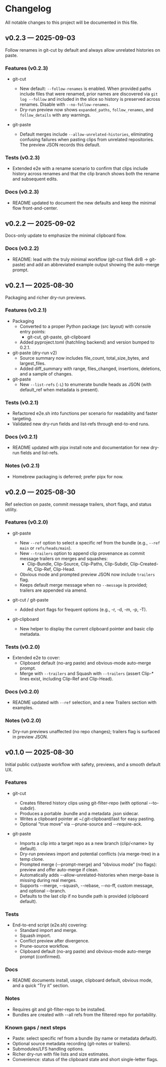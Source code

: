 # Changelog

All notable changes to this project will be documented in this file.

## v0.2.3 — 2025-09-03

Follow renames in git-cut by default and always allow unrelated histories on paste.

### Features (v0.2.3)

- git-cut
  - New default: `--follow-renames` is enabled. When provided paths include files that were renamed, prior names are discovered via `git log --follow` and included in the slice so history is preserved across renames. Disable with `--no-follow-renames`.
  - Dry-run preview now shows `expanded_paths`, `follow_renames`, and `follow_details` with any warnings.

- git-paste
  - Default merges include `--allow-unrelated-histories`, eliminating confusing failures when pasting clips from unrelated repositories. The preview JSON records this default.

### Tests (v0.2.3)

- Extended e2e with a rename scenario to confirm that clips include history across renames and that the clip branch shows both the rename and subsequent edits.

### Docs (v0.2.3)

- README updated to document the new defaults and keep the minimal flow front-and-center.

## v0.2.2 — 2025-09-02

Docs-only update to emphasize the minimal clipboard flow.

### Docs (v0.2.2)

- README: lead with the truly minimal workflow (git-cut fileA dirB → git-paste) and add an abbreviated example output showing the auto-merge prompt.

## v0.2.1 — 2025-08-30

Packaging and richer dry-run previews.

### Features (v0.2.1)

- Packaging
  - Converted to a proper Python package (src layout) with console entry points:
    - git-cut, git-paste, git-clipboard
  - Added pyproject.toml (hatchling backend) and version bumped to 0.2.1.
- git-paste (dry-run v2)
  - Source summary now includes file_count, total_size_bytes, and largest_files.
  - Added diff_summary with range, files_changed, insertions, deletions, and a sample of changes.
- git-paste
  - New `--list-refs` (`-L`) to enumerate bundle heads as JSON (with default_ref when metadata is present).

### Tests (v0.2.1)

- Refactored e2e.sh into functions per scenario for readability and faster targeting.
- Validated new dry-run fields and list-refs through end-to-end runs.

### Docs (v0.2.1)

- README updated with pipx install note and documentation for new dry-run fields and list-refs.

### Notes (v0.2.1)

- Homebrew packaging is deferred; prefer pipx for now.

## v0.2.0 — 2025-08-30

Ref selection on paste, commit message trailers, short flags, and status utility.

### Features (v0.2.0)

- git-paste
  - New `--ref` option to select a specific ref from the bundle (e.g., `--ref main` or `refs/heads/main`).
  - New `--trailers` option to append clip provenance as commit message trailers on merges and squashes:
    - Clip-Bundle, Clip-Source, Clip-Paths, Clip-Subdir, Clip-Created-At, Clip-Ref, Clip-Head.
  - Obvious mode and prompted preview JSON now include `trailers` flag.
  - Keeps default merge message when no `--message` is provided; trailers are appended via amend.

- git-cut / git-paste
  - Added short flags for frequent options (e.g., -r, -d, -m, -p, -T).

- git-clipboard
  - New helper to display the current clipboard pointer and basic clip metadata.

### Tests (v0.2.0)

- Extended e2e to cover:
  - Clipboard default (no-arg paste) and obvious-mode auto-merge prompt.
  - Merge with `--trailers` and Squash with `--trailers` (assert Clip-* lines exist, including Clip-Ref and Clip-Head).

### Docs (v0.2.0)

- README updated with `--ref` selection, and a new Trailers section with examples.

### Notes (v0.2.0)

- Dry-run previews unaffected (no repo changes); trailers flag is surfaced in preview JSON.


## v0.1.0 — 2025-08-30

Initial public cut/paste workflow with safety, previews, and a smooth default UX.

 
### Features

- git-cut
  - Creates filtered history clips using git-filter-repo (with optional --to-subdir).
  - Produces a portable .bundle and a metadata .json sidecar.
  - Writes a clipboard pointer at ~/.git-clipboard/last for easy pasting.
  - Optional "true move" via --prune-source and --require-ack.

- git-paste
  - Imports a clip into a target repo as a new branch (clip/\<name\> by default).
  - Dry-run previews import and potential conflicts (via merge-tree) in a temp clone.
  - Prompted merge (--prompt-merge) and “obvious mode” (no flags): preview and offer auto-merge if clean.
  - Automatically adds --allow-unrelated-histories when merge-base is missing during real merges.
  - Supports --merge, --squash, --rebase, --no-ff, custom message, and optional --branch.
  - Defaults to the last clip if no bundle path is provided (clipboard default).

### Tests

- End-to-end script (e2e.sh) covering:
  - Standard import and merge.
  - Squash import.
  - Conflict preview after divergence.
  - Prune-source workflow.
  - Clipboard default (no-arg paste) and obvious-mode auto-merge prompt (confirmed).

### Docs

- README documents install, usage, clipboard default, obvious mode, and a quick “Try it” section.

### Notes

- Requires git and git-filter-repo to be installed.
- Bundles are created with --all refs from the filtered repo for portability.

### Known gaps / next steps

- Paste: select specific ref from a bundle (by name or metadata default).
- Optional source metadata recording (git-notes or trailers).
- Submodules/LFS handling options.
- Richer dry-run with file lists and size estimates.
- Convenience: status of the clipboard state and short single-letter flags.
